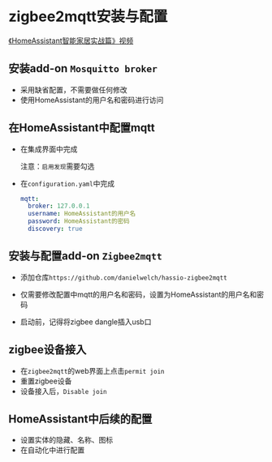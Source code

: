 # zigbee2mqtt安装与配置

[《HomeAssistant智能家居实战篇》视频](https://study.163.com/course/courseLearn.htm?courseId=1006189053&share=2&shareId=400000000624093#/learn/video?lessonId=1281813198&courseId=1006189053)

## 安装add-on `Mosquitto broker`

- 采用缺省配置，不需要做任何修改
- 使用HomeAssistant的用户名和密码进行访问

## 在HomeAssistant中配置mqtt

- 在集成界面中完成

  注意：`启用发现`需要勾选

- 在`configuration.yaml`中完成

    ```yaml
    mqtt:
      broker: 127.0.0.1
      username: HomeAssistant的用户名
      password: HomeAssistant的密码
      discovery: true
    ```

## 安装与配置add-on `Zigbee2mqtt`

- 添加仓库`https://github.com/danielwelch/hassio-zigbee2mqtt`

- 仅需要修改配置中mqtt的用户名和密码，设置为HomeAssistant的用户名和密码

- 启动前，记得将zigbee dangle插入usb口

## zigbee设备接入

- 在`zigbee2mqtt`的web界面上点击`permit join`
- 重置zigbee设备
- 设备接入后，`Disable join`

## HomeAssistant中后续的配置

- 设置实体的隐藏、名称、图标
- 在自动化中进行配置